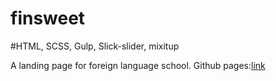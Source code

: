 <h1> finsweet</h1>
#HTML, SCSS, Gulp, Slick-slider, mixitup
<br>
<p>A landing page for foreign language school. Github pages:<a href="https://batmankoff.github.io/finsweet/dist/index.html" target="_blank">link</a> </p>
